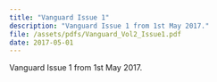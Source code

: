 ```yaml
---
title: "Vanguard Issue 1"
description: "Vanguard Issue 1 from 1st May 2017."
file: /assets/pdfs/Vanguard_Vol2_Issue1.pdf
date: 2017-05-01
---
```


Vanguard Issue 1 from 1st May 2017.